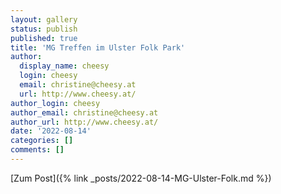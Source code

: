```yaml
---
layout: gallery
status: publish
published: true
title: 'MG Treffen im Ulster Folk Park'
author:
  display_name: cheesy
  login: cheesy
  email: christine@cheesy.at
  url: http://www.cheesy.at/
author_login: cheesy
author_email: christine@cheesy.at
author_url: http://www.cheesy.at/
date: '2022-08-14'
categories: []
comments: []
---
```


[Zum Post]({% link _posts/2022-08-14-MG-Ulster-Folk.md %})